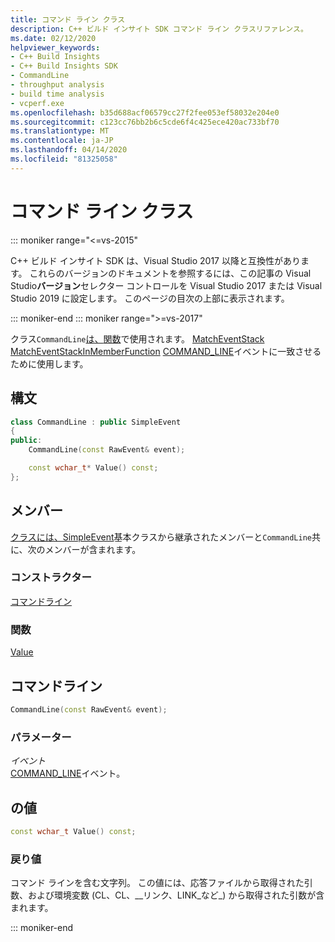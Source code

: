 ```yaml
---
title: コマンド ライン クラス
description: C++ ビルド インサイト SDK コマンド ライン クラスリファレンス。
ms.date: 02/12/2020
helpviewer_keywords:
- C++ Build Insights
- C++ Build Insights SDK
- CommandLine
- throughput analysis
- build time analysis
- vcperf.exe
ms.openlocfilehash: b35d688acf06579cc27f2fee053ef58032e204e0
ms.sourcegitcommit: c123cc76bb2b6c5cde6f4c425ece420ac733bf70
ms.translationtype: MT
ms.contentlocale: ja-JP
ms.lasthandoff: 04/14/2020
ms.locfileid: "81325058"
---
```

# <a name="commandline-class"></a>コマンド ライン クラス

::: moniker range="<=vs-2015"

C++ ビルド インサイト SDK は、Visual Studio 2017 以降と互換性があります。 これらのバージョンのドキュメントを参照するには、この記事の Visual Studio**バージョン**セレクター コントロールを Visual Studio 2017 または Visual Studio 2019 に設定します。 このページの目次の上部に表示されます。

::: moniker-end
::: moniker range=">=vs-2017"

クラス`CommandLine`[は、](../functions/match-event-in-member-function.md)[関数](../functions/match-event.md)で使用されます。 [MatchEventStack](../functions/match-event-stack.md) [MatchEventStackInMemberFunction](../functions/match-event-stack-in-member-function.md) [COMMAND_LINE](../event-table.md#command-line)イベントに一致させるために使用します。

## <a name="syntax"></a>構文

```cpp
class CommandLine : public SimpleEvent
{
public:
    CommandLine(const RawEvent& event);

    const wchar_t* Value() const;
};
```

## <a name="members"></a>メンバー

[クラスには、SimpleEvent](simple-event.md)基本クラスから継承されたメンバーと`CommandLine`共に、次のメンバーが含まれます。

### <a name="constructors"></a>コンストラクター

[コマンドライン](#command-line)

### <a name="functions"></a>関数

[Value](#value)

## <a name="commandline"></a><a name="command-line"></a>コマンドライン

```cpp
CommandLine(const RawEvent& event);
```

### <a name="parameters"></a>パラメーター

*イベント*\
[COMMAND_LINE](../event-table.md#command-line)イベント。

## <a name="value"></a><a name="value"></a> の値

```cpp
const wchar_t Value() const;
```

### <a name="return-value"></a>戻り値

コマンド ラインを含む文字列。 この値には、応答ファイルから取得された引数、および環境変数 (CL、CL、\_\_リンク、LINK\_など\_) から取得された引数が含まれます。

::: moniker-end
